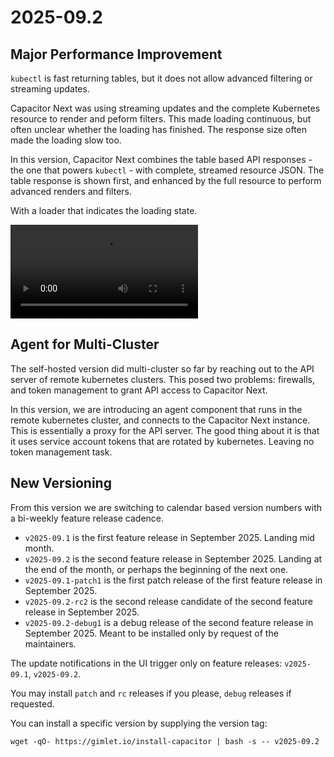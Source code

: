 # 2025-09.2

## Major Performance Improvement

`kubectl` is fast returning tables, but it does not allow advanced filtering or streaming updates.

Capacitor Next was using streaming updates and the complete Kubernetes resource to render and peform filters. This made loading continuous, but often unclear whether the loading has finished. The response size often made the loading slow too.

In this version, Capacitor Next combines the table based API responses - the one that powers `kubectl` -  with complete, streamed resource JSON. The table response is shown first, and enhanced by the full resource to perform advanced renders and filters.

With a loader that indicates the loading state.

![Loading indicator | autoplay | loop | controls=false | width=640](media/load.mp4)

## Agent for Multi-Cluster

The self-hosted version did multi-cluster so far by reaching out to the API server of remote kubernetes clusters. This posed two problems: firewalls, and token management to grant API access to Capacitor Next.

In this version, we are introducing an agent component that runs in the remote kubernetes cluster, and connects to the Capacitor Next instance. This is essentially a proxy for the API server. The good thing about it is that it uses service account tokens that are rotated by kubernetes. Leaving no token management task.

## New Versioning

From this version we are switching to calendar based version numbers with a bi-weekly feature release cadence.

- `v2025-09.1` is the first feature release in September 2025. Landing mid month.
- `v2025-09.2` is the second feature release in September 2025. Landing at the end of the month, or perhaps the beginning of the next one.
- `v2025-09.1-patch1` is the first patch release of the first feature release in September 2025.
- `v2025-09.2-rc2` is the second release candidate of the second feature release in September 2025.
- `v2025-09.2-debug1` is a debug release of the second feature release in September 2025. Meant to be installed only by request of the maintainers.

The update notifications in the UI trigger only on feature releases: `v2025-09.1`, `v2025-09.2`.

You may install `patch` and `rc` releases if you please, `debug` releases if requested.

You can install a specific version by supplying the version tag:

```
wget -qO- https://gimlet.io/install-capacitor | bash -s -- v2025-09.2
```

